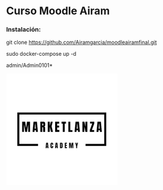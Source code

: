 <h1>Curso Moodle Airam</h1>

<h3>Instalación:</h3>

git clone https://github.com/Airamgarcia/moodleairamfinal.git

sudo docker-compose up -d

admin/Admin0101*

<img src="logo.png" alt="logo">
